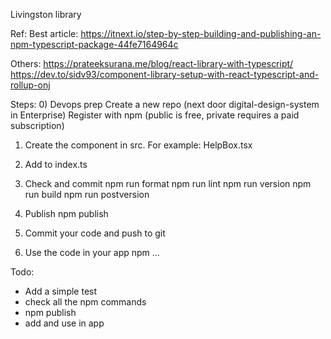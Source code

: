 Livingston library

Ref:
Best article:
https://itnext.io/step-by-step-building-and-publishing-an-npm-typescript-package-44fe7164964c

Others:
https://prateeksurana.me/blog/react-library-with-typescript/
https://dev.to/sidv93/component-library-setup-with-react-typescript-and-rollup-onj


Steps:
0) Devops prep
Create a new repo (next door digital-design-system in Enterprise)
Register with npm (public is free, private requires a paid subscription)

1) Create the component in src. For example: HelpBox.tsx

2) Add to index.ts

3) Check and commit
npm run format
npm run lint
npm run version
npm run build
npm run postversion

4) Publish
npm publish

5) Commit your code and push to git

6) Use the code in your app
npm ...


Todo:
- Add a simple test
- check all the npm commands
- npm publish
- add and use in app